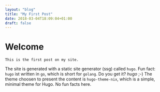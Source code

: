 ```yaml
---
layout: "blog"
title: "My First Post"
date: 2018-03-04T18:09:04+01:00
draft: false
---
```


# Welcome

```
This is the first post on my site.
```
The site is generated with a static site generator (ssg) called `hugo`.
Fun fact: `hugo` ist written in `go`, which is short for `golang`. Do you get it? *hugo* ;-)
The theme choosen to present the content is `hugo-theme-nix`, which is a simple, minimal theme for Hugo. No fun facts here.



